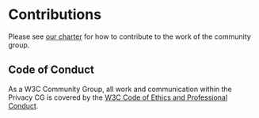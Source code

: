 # Contributions

Please see [our charter](https://patcg.github.io/charter.html) for how to
contribute to the work of the community group.


## Code of Conduct

As a W3C Community Group, all work and communication within the Privacy CG is
covered by the [W3C Code of Ethics and Professional
Conduct](https://www.w3.org/Consortium/cepc/).
